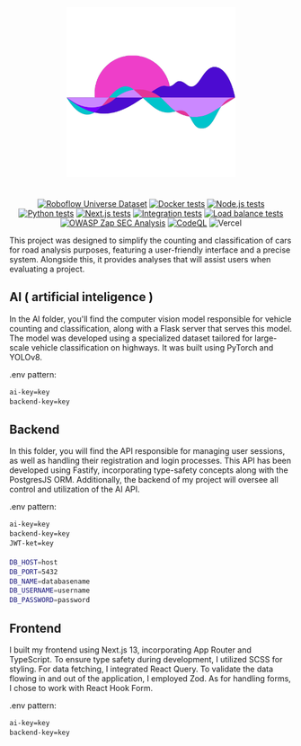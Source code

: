 <div align="center">
  <img align="center" src="imgs/logo.png" alt="Team logo" width="300"> 
</div>

#

<div align="center">

[![Roboflow Universe Dataset](https://app.roboflow.com/images/download-dataset-badge.svg)](https://universe.roboflow.com/senai-qb205/trafficai)
[![Docker tests](https://github.com/fullzer4/AcustticAI/actions/workflows/docker-images.yml/badge.svg)](https://github.com/fullzer4/AcustticAI/actions/workflows/docker-images.yml)
[![Node.js tests](https://github.com/fullzer4/AcustticAI/actions/workflows/backend.yml/badge.svg)](https://github.com/fullzer4/AcustticAI/actions/workflows/backend.js.yml)
[![Python tests](https://github.com/fullzer4/AcustticAI/actions/workflows/python-ai.yml/badge.svg)](https://github.com/fullzer4/AcustticAI/actions/workflows/python-ai.yml)
[![Next.js tests](https://github.com/fullzer4/AcustticAI/actions/workflows/nextjs.yml/badge.svg)](https://github.com/fullzer4/AcustticAI/actions/workflows/nextjs.yml)
[![Integration tests](https://github.com/fullzer4/AcustticAI/actions/workflows/integration.yml/badge.svg)](https://github.com/fullzer4/AcustticAI/actions/workflows/integration.yml)
[![Load balance tests](https://github.com/fullzer4/AcustticAI/actions/workflows/load-balance.yml/badge.svg)](https://github.com/fullzer4/AcustticAI/actions/workflows/load-balance.yml)
[![OWASP Zap SEC Analysis](https://github.com/fullzer4/AcustticAI/actions/workflows/OWASP-Zap.yml/badge.svg)](https://github.com/fullzer4/AcustticAI/actions/workflows/OWASP-Zap.yml)
[![CodeQL](https://github.com/fullzer4/AcustticAI/actions/workflows/github-code-scanning/codeql/badge.svg)](https://github.com/fullzer4/AcustticAI/actions/workflows/github-code-scanning/codeql)
![Vercel](https://therealsujitk-vercel-badge.vercel.app/?app=acusttic-ai&style=plastic)

</div>

This project was designed to simplify the counting and classification of cars for road analysis purposes, featuring a user-friendly interface and a precise system. Alongside this, it provides analyses that will assist users when evaluating a project.

## AI ( artificial inteligence ) 

In the AI folder, you'll find the computer vision model responsible for vehicle counting and classification, along with a Flask server that serves this model. The model was developed using a specialized dataset tailored for large-scale vehicle classification on highways. It was built using PyTorch and YOLOv8.

.env pattern:

```bash
ai-key=key
backend-key=key
```

## Backend

In this folder, you will find the API responsible for managing user sessions, as well as handling their registration and login processes. This API has been developed using Fastify, incorporating type-safety concepts along with the PostgresJS ORM. Additionally, the backend of my project will oversee all control and utilization of the AI API.

.env pattern:

```bash
ai-key=key
backend-key=key
JWT-ket=key

DB_HOST=host
DB_PORT=5432
DB_NAME=databasename
DB_USERNAME=username
DB_PASSWORD=password
```

## Frontend

I built my frontend using Next.js 13, incorporating App Router and TypeScript. To ensure type safety during development, I utilized SCSS for styling. For data fetching, I integrated React Query. To validate the data flowing in and out of the application, I employed Zod. As for handling forms, I chose to work with React Hook Form.

.env pattern:

```bash
ai-key=key
backend-key=key
```
